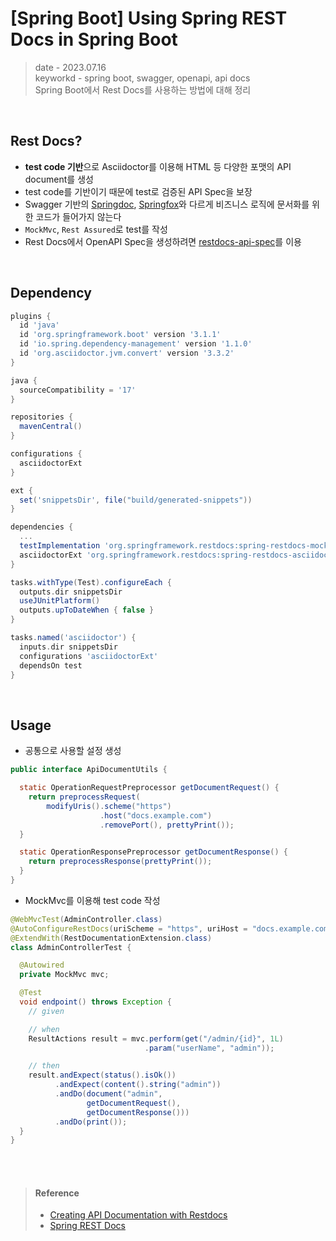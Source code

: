 # [Spring Boot] Using Spring REST Docs in Spring Boot
> date - 2023.07.16  
> keyworkd - spring boot, swagger, openapi, api docs  
> Spring Boot에서 Rest Docs를 사용하는 방법에 대해 정리  

<br>

## Rest Docs?
* **test code 기반**으로 Asciidoctor를 이용해 HTML 등 다양한 포맷의 API document를 생성
* test code를 기반이기 때문에 test로 검증된 API Spec을 보장
* Swagger 기반의 [Springdoc](https://springdoc.org), [Springfox](https://github.com/springfox/springfox)와 다르게 비즈니스 로직에 문서화를 위한 코드가 들어가지 않는다
* `MockMvc`, `Rest Assured`로 test를 작성
* Rest Docs에서 OpenAPI Spec을 생성하려면 [restdocs-api-spec](https://github.com/ePages-de/restdocs-api-spec)를 이용


<br>

## Dependency
```gradle
plugins {
  id 'java'
  id 'org.springframework.boot' version '3.1.1'
  id 'io.spring.dependency-management' version '1.1.0'
  id 'org.asciidoctor.jvm.convert' version '3.3.2'
}

java {
  sourceCompatibility = '17'
}

repositories {
  mavenCentral()
}

configurations {
  asciidoctorExt
}

ext {
  set('snippetsDir', file("build/generated-snippets"))
}

dependencies {
  ...
  testImplementation 'org.springframework.restdocs:spring-restdocs-mockmvc'
  asciidoctorExt 'org.springframework.restdocs:spring-restdocs-asciidoctor'
}

tasks.withType(Test).configureEach {
  outputs.dir snippetsDir
  useJUnitPlatform()
  outputs.upToDateWhen { false }
}

tasks.named('asciidoctor') {
  inputs.dir snippetsDir
  configurations 'asciidoctorExt'
  dependsOn test
}
```


<br>

## Usage
* 공통으로 사용할 설정 생성
```java
public interface ApiDocumentUtils {

  static OperationRequestPreprocessor getDocumentRequest() {
    return preprocessRequest(
        modifyUris().scheme("https")
                    .host("docs.example.com")
                    .removePort(), prettyPrint());
  }

  static OperationResponsePreprocessor getDocumentResponse() {
    return preprocessResponse(prettyPrint());
  }
}
```
* MockMvc를 이용해 test code 작성
```java
@WebMvcTest(AdminController.class)
@AutoConfigureRestDocs(uriScheme = "https", uriHost = "docs.example.com")
@ExtendWith(RestDocumentationExtension.class)
class AdminControllerTest {

  @Autowired
  private MockMvc mvc;

  @Test
  void endpoint() throws Exception {
    // given

    // when
    ResultActions result = mvc.perform(get("/admin/{id}", 1L)
                              .param("userName", "admin"));

    // then
    result.andExpect(status().isOk())
          .andExpect(content().string("admin"))
          .andDo(document("admin",
                 getDocumentRequest(),
                 getDocumentResponse()))
          .andDo(print());
  }
}
```


<br><br>

> #### Reference
> * [Creating API Documentation with Restdocs](https://spring.io/guides/gs/testing-restdocs)
> * [Spring REST Docs](https://docs.spring.io/spring-restdocs/docs/current/reference/htmlsingle)
